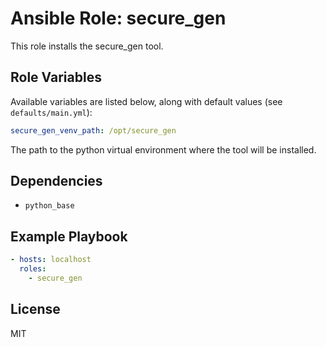 # Ansible Role: secure_gen

This role installs the secure_gen tool.

## Role Variables

Available variables are listed below, along with default values (see `defaults/main.yml`):

```yaml
secure_gen_venv_path: /opt/secure_gen
```

The path to the python virtual environment where the tool will be installed.

## Dependencies

- `python_base`

## Example Playbook

```yaml
- hosts: localhost
  roles:
    - secure_gen
```

## License

MIT
